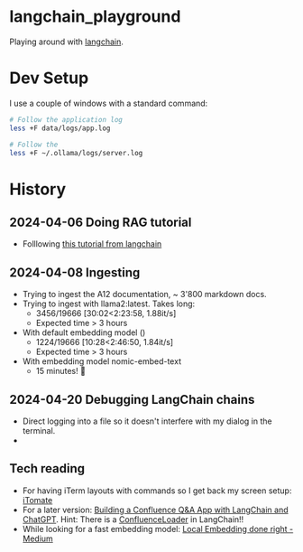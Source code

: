 # langchain_playground

Playing around with [langchain](https://www.langchain.com).


# Dev Setup

I use a couple of windows with a standard command:

```bash
# Follow the application log 
less +F data/logs/app.log

# Follow the 
less +F ~/.ollama/logs/server.log
```

# History

## 2024-04-06 Doing RAG tutorial

* Folllowing [this tutorial from langchain](https://python.langchain.com/docs/use_cases/question_answering/quickstart/)

## 2024-04-08 Ingesting 

* Trying to ingest the A12 documentation, ~ 3'800 markdown docs.
* Trying to ingest with llama2:latest. Takes long:
  *  3456/19666 [30:02<2:23:58,  1.88it/s]
  *  Expected time > 3 hours
*  With default embedding model ()
   *  1224/19666 [10:28<2:46:50,  1.84it/s]
   *  Expected time > 3 hours
*  With embedding model nomic-embed-text
   *  15 minutes! 🥰

## 2024-04-20 Debugging LangChain chains

* Direct logging into a file so it doesn't interfere with my dialog in the terminal.
* 

## Tech reading

* For having iTerm layouts with commands so I get back my screen setup: [iTomate](https://github.com/kamranahmedse/itomate)
* For a later version: [Building a Confluence Q&A App with LangChain and ChatGPT](https://www.shakudo.io/blog/building-confluence-kb-qanda-app-langchain-chatgpt). Hint: There is a [ConfluenceLoader](https://api.python.langchain.com/en/latest/document_loaders/langchain_community.document_loaders.confluence.ConfluenceLoader.html) in LangChain!!
* While looking for a fast embedding model: [Local Embedding done right - Medium](https://medium.com/@alekseyrubtsov/local-embedding-done-right-5a8bf129ec42)
